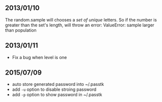 ## 2013/01/10

The random.sample will chooses a *set of unique* letters.
So if the number is greater than the set's length, will throw an error:
ValueError: sample larger than population

## 2013/01/11

* Fix a bug when level is one

## 2015/07/09

* auto store generated password into ~/.passtk
* add `-u` option to disable stroing password
* add `-p` option to show password in ~/.passtk
